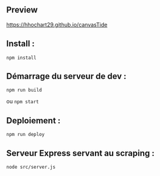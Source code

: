 ## Preview

https://hhochart29.github.io/canvasTide

## Install :

``npm install``


## Démarrage du serveur de dev :

``npm run build``

ou
``npm start``

## Deploiement :

``npm run deploy``

## Serveur Express servant au scraping :

``node src/server.js``